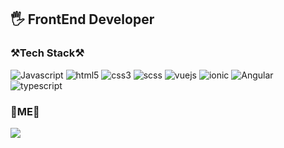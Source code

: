 <h2 align=left>
    🖐 <strong>FrontEnd Developer</strong>
</h2>

<h3 align=left>
    ⚒Tech Stack⚒
</h3>

<p align=left>
    <img alt="Javascript" src="https://img.shields.io/badge/Javascript-%23323330.svg?style=float&logo=javascript&logoColor=%23F7DF1E"/></a>
    <img alt="html5" src="https://img.shields.io/badge/Html5-%23E34F26.svg?style=float&logo=html5&logoColor=white"/></a>
    <img alt="css3" src="https://img.shields.io/badge/Css3-%231572B6.svg?style=float&logo=css3&logoColor=white"/></a>
    <img alt="scss" src="https://img.shields.io/badge/Sass-CC6699.svg?style=float&logo=Sass&logoColor=white"/></a>
    <img alt="vuejs" src="https://img.shields.io/badge/Vue-%2335495e.svg?style=float&logo=vue.js&logoColor=%234FC08D"/></a>
    <img alt="ionic" src="https://img.shields.io/badge/Ionic-3880FF?style=float&logo=Ionic&logoColor=white"/>
    <img alt="Angular" src="https://img.shields.io/badge/Angular-DD0031?style=float&logo=Angular&logoColor=white"/>
    <img alt="typescript" src="https://img.shields.io/badge/Typescript-3178C6?style=float&logo=typescript&logoColor=white"/>
</p>


<h3 align=left>
    💎ME💎
</h3>
<p align=left>
    <a href="https://notch-hardhat-c8a.notion.site/FrontEnd-Developer-4bc5b7f2996f4cd0ac4b47288597d2d5" target="_blank">
        <img src="https://img.shields.io/badge/RESUME-000000?style=flat-square&logo=Notion&logoColor=white"/>
    </a>
</p>

